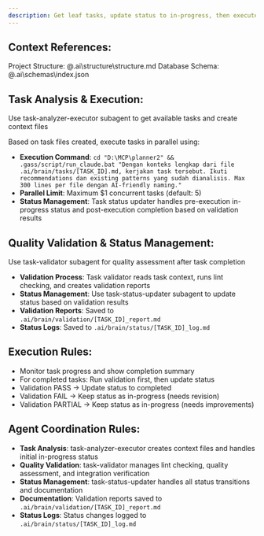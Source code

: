 ```yaml
---
description: Get leaf tasks, update status to in-progress, then execute them with Claude in parallel (max 5)
---
```


## Context References:
Project Structure: @.ai\structure\structure.md
Database Schema: @.ai\schemas\index.json

## Task Analysis & Execution:
Use task-analyzer-executor subagent to get available tasks and create context files

Based on task files created, execute tasks in parallel using:
- **Execution Command**: `cd "D:\MCP\planner2" && .gass/script/run_claude.bat "Dengan konteks lengkap dari file .ai/brain/tasks/[TASK_ID].md, kerjakan task tersebut. Ikuti recommendations dan existing patterns yang sudah dianalisis. Max 300 lines per file dengan AI-friendly naming."`
- **Parallel Limit**: Maximum $1 concurrent tasks (default: 5)
- **Status Management**: Task status updater handles pre-execution in-progress status and post-execution completion based on validation results

## Quality Validation & Status Management:
Use task-validator subagent for quality assessment after task completion

- **Validation Process**: Task validator reads task context, runs lint checking, and creates validation reports
- **Status Management**: Use task-status-updater subagent to update status based on validation results
- **Validation Reports**: Saved to `.ai/brain/validation/[TASK_ID]_report.md`
- **Status Logs**: Saved to `.ai/brain/status/[TASK_ID]_log.md`

## Execution Rules:
- Monitor task progress and show completion summary
- For completed tasks: Run validation first, then update status
- Validation PASS → Update status to completed
- Validation FAIL → Keep status as in-progress (needs revision)
- Validation PARTIAL → Keep status as in-progress (needs improvements)

## Agent Coordination Rules:
- **Task Analysis**: task-analyzer-executor creates context files and handles initial in-progress status
- **Quality Validation**: task-validator manages lint checking, quality assessment, and integration verification
- **Status Management**: task-status-updater handles all status transitions and documentation
- **Documentation**: Validation reports saved to `.ai/brain/validation/[TASK_ID]_report.md`
- **Status Logs**: Status changes logged to `.ai/brain/status/[TASK_ID]_log.md`

